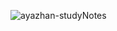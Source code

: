 ![ayazhan-studyNotes](https://github.com/user-attachments/assets/b2e031ed-80f4-45f0-910e-1b634ae8b1b2)

